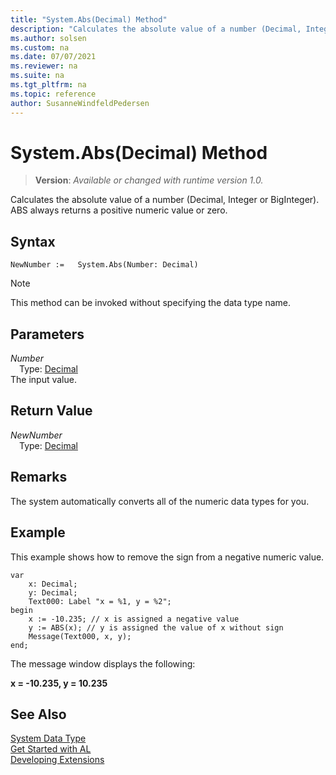 ```yaml
---
title: "System.Abs(Decimal) Method"
description: "Calculates the absolute value of a number (Decimal, Integer or BigInteger)."
ms.author: solsen
ms.custom: na
ms.date: 07/07/2021
ms.reviewer: na
ms.suite: na
ms.tgt_pltfrm: na
ms.topic: reference
author: SusanneWindfeldPedersen
---
```

[//]: # (START>DO_NOT_EDIT)
[//]: # (IMPORTANT:Do not edit any of the content between here and the END>DO_NOT_EDIT.)
[//]: # (Any modifications should be made in the .xml files in the ModernDev repo.)
# System.Abs(Decimal) Method
> **Version**: _Available or changed with runtime version 1.0._

Calculates the absolute value of a number (Decimal, Integer or BigInteger). ABS always returns a positive numeric value or zero.


## Syntax
```AL
NewNumber :=   System.Abs(Number: Decimal)
```
> [!NOTE]
> This method can be invoked without specifying the data type name.
## Parameters
*Number*  
&emsp;Type: [Decimal](../decimal/decimal-data-type.md)  
The input value.  


## Return Value
*NewNumber*  
&emsp;Type: [Decimal](../decimal/decimal-data-type.md)  



[//]: # (IMPORTANT: END>DO_NOT_EDIT)


## Remarks

The system automatically converts all of the numeric data types for you.

## Example

This example shows how to remove the sign from a negative numeric value. 

```al
var
    x: Decimal;
    y: Decimal;
    Text000: Label "x = %1, y = %2";
begin
    x := -10.235; // x is assigned a negative value  
    y := ABS(x); // y is assigned the value of x without sign  
    Message(Text000, x, y);  
end;
```  

The message window displays the following:  

**x = -10.235, y = 10.235**  

## See Also

[System Data Type](system-data-type.md)  
[Get Started with AL](../../devenv-get-started.md)  
[Developing Extensions](../../devenv-dev-overview.md)
